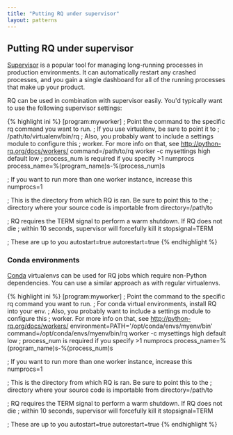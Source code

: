 ```yaml
---
title: "Putting RQ under supervisor"
layout: patterns
---
```


## Putting RQ under supervisor

[Supervisor][1] is a popular tool for managing long-running processes in
production environments.  It can automatically restart any crashed processes,
and you gain a single dashboard for all of the running processes that make up
your product.

RQ can be used in combination with supervisor easily.  You'd typically want to
use the following supervisor settings:

{% highlight ini %}
[program:myworker]
; Point the command to the specific rq command you want to run.
; If you use virtualenv, be sure to point it to
; /path/to/virtualenv/bin/rq
; Also, you probably want to include a settings module to configure this
; worker.  For more info on that, see http://python-rq.org/docs/workers/
command=/path/to/rq worker -c mysettings high default low
; process_num is required if you specify >1 numprocs
process_name=%(program_name)s-%(process_num)s

; If you want to run more than one worker instance, increase this
numprocs=1

; This is the directory from which RQ is ran. Be sure to point this to the
; directory where your source code is importable from
directory=/path/to

; RQ requires the TERM signal to perform a warm shutdown. If RQ does not die
; within 10 seconds, supervisor will forcefully kill it
stopsignal=TERM

; These are up to you
autostart=true
autorestart=true
{% endhighlight %}

### Conda environments

[Conda][2] virtualenvs can be used for RQ jobs which require non-Python
dependencies. You can use a similar approach as with regular virtualenvs.

{% highlight ini %}
[program:myworker]
; Point the command to the specific rq command you want to run.
; For conda virtual environments, install RQ into your env.
; Also, you probably want to include a settings module to configure this
; worker.  For more info on that, see http://python-rq.org/docs/workers/
environment=PATH='/opt/conda/envs/myenv/bin'
command=/opt/conda/envs/myenv/bin/rq worker -c mysettings high default low
; process_num is required if you specify >1 numprocs
process_name=%(program_name)s-%(process_num)s

; If you want to run more than one worker instance, increase this
numprocs=1

; This is the directory from which RQ is ran. Be sure to point this to the
; directory where your source code is importable from
directory=/path/to

; RQ requires the TERM signal to perform a warm shutdown. If RQ does not die
; within 10 seconds, supervisor will forcefully kill it
stopsignal=TERM

; These are up to you
autostart=true
autorestart=true
{% endhighlight %}

[1]: http://supervisord.org/
[2]: https://conda.io/docs/
